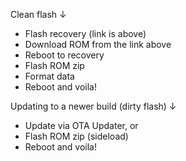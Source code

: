 Clean flash ↓

- Flash recovery (link is above)
- Download ROM from the link above
- Reboot to recovery
- Flash ROM zip
- Format data
- Reboot and voila!

Updating to a newer build (dirty flash) ↓

- Update via OTA Updater, or
- Flash ROM zip (sideload)
- Reboot and voila!
